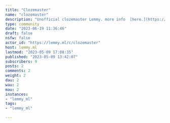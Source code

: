```yaml
---
title: "Clozemaster" 
name: "clozemaster"
description: "Unofficial clozemaster Lemmy. more info  [here.](https://mastodon.social/@finickydesert/110339567338922227)"
type: community
date: "2023-06-19 11:36:46"
draft: false
nsfw: false
actor_id: "https://lemmy.ml/c/clozemaster"
host: lemmy.ml
lastmod: "2023-05-09 17:08:35"
published: "2023-05-09 13:42:07"
subscribers: 9
posts: 2
comments: 2
weight: 2
dau: 2
wau: 2
mau: 2
instances:
- "lemmy_ml"
tags: 
- "lemmy_ml"

---
```

